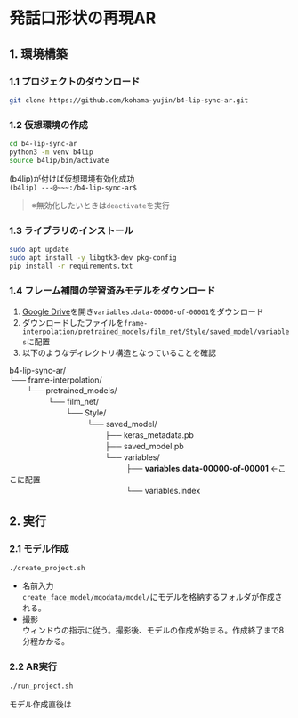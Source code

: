 # 発話口形状の再現AR

## 1. 環境構築
### 1.1 プロジェクトのダウンロード
```bash
git clone https://github.com/kohama-yujin/b4-lip-sync-ar.git
```

### 1.2 仮想環境の作成
```bash
cd b4-lip-sync-ar
python3 -m venv b4lip
source b4lip/bin/activate
```
(b4lip)が付けば仮想環境有効化成功  
`(b4lip) ---@~~~:/b4-lip-sync-ar$`
> ※無効化したいときは`deactivate`を実行

### 1.3 ライブラリのインストール
```bash
sudo apt update
sudo apt install -y libgtk3-dev pkg-config
pip install -r requirements.txt
```

### 1.4 フレーム補間の学習済みモデルをダウンロード
1. [Google Drive](https://drive.google.com/drive/folders/1s9pbFx_bSbinhx5PChJwZqPsyRIlehmZ)を開き`variables.data-00000-of-00001`をダウンロード
1. ダウンロードしたファイルを`frame-interpolation/pretrained_models/film_net/Style/saved_model/variables`に配置
1. 以下のようなディレクトリ構造となっていることを確認

b4-lip-sync-ar/  
└── frame-interpolation/  
　　 └── pretrained_models/  
　　　　　└── film_net/  
　　　　　　　 └── Style/  
　　　　　　　　　　└── saved_model/  
　　　　　　　　　　　　 ├── keras_metadata.pb  
　　　　　　　　　　　　 ├── saved_model.pb  
　　　　　　　　　　　　 └── variables/  
　　　　　　　　　　　　　　　├── **variables.data-00000-of-00001** ←ここに配置  
　　　　　　　　　　　　　　　└── variables.index  


## 2. 実行
### 2.1 モデル作成 
```bash
./create_project.sh
```
- 名前入力  
`create_face_model/mqodata/model/`にモデルを格納するフォルダが作成される。
- 撮影  
ウィンドウの指示に従う。撮影後、モデルの作成が始まる。作成終了まで8分程かかる。

### 2.2 AR実行 
```bash
./run_project.sh
```

モデル作成直後は
